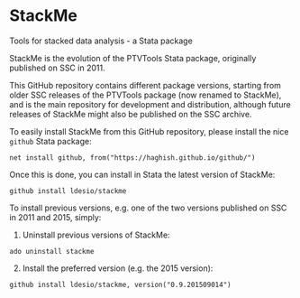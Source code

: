 # StackMe
Tools for stacked data analysis - a Stata package

StackMe is the evolution of the PTVTools Stata package, originally published on SSC in 2011.

This GitHub repository contains different package versions, starting from older SSC releases of the PTVTools package (now renamed to StackMe), and is the main repository for development and distribution, although future releases of StackMe might also be published on the SSC archive.

To easily install StackMe from this GitHub repository, please install the nice `github` Stata package:

`net install github, from("https://haghish.github.io/github/")`

Once this is done, you can install in Stata the latest version of StackMe:

`github install ldesio/stackme`

To install previous versions, e.g. one of the two versions published on SSC in 2011 and 2015, simply:

1. Uninstall previous versions of StackMe:

`ado uninstall stackme`

2. Install the preferred version (e.g. the 2015 version):

`github install ldesio/stackme, version("0.9.201509014")`
